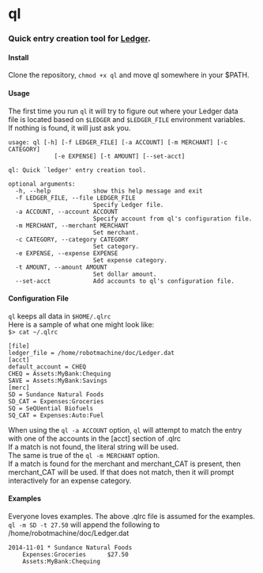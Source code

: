 # ql
### Quick entry creation tool for [Ledger](http://ledger-cli.org/ "Ledger").  

#### Install
Clone the repository, `chmod +x ql` and move ql somewhere in your $PATH.  
  
#### Usage
The first time you run `ql` it will try to figure out where your Ledger data  
file is located based on `$LEDGER` and `$LEDGER_FILE` environment variables.  
If nothing is found, it will just ask you.  
```
usage: ql [-h] [-f LEDGER_FILE] [-a ACCOUNT] [-m MERCHANT] [-c CATEGORY] 
             [-e EXPENSE] [-t AMOUNT] [--set-acct]
  
ql: Quick `ledger' entry creation tool.  
  
optional arguments:  
  -h, --help            show this help message and exit  
  -f LEDGER_FILE, --file LEDGER_FILE  
                        Specify Ledger file.  
  -a ACCOUNT, --account ACCOUNT  
                        Specify account from ql's configuration file.  
  -m MERCHANT, --merchant MERCHANT  
                        Set merchant.  
  -c CATEGORY, --category CATEGORY  
                        Set category.  
  -e EXPENSE, --expense EXPENSE  
                        Set expense category.  
  -t AMOUNT, --amount AMOUNT  
                        Set dollar amount.  
  --set-acct            Add accounts to ql's configuration file.  
```
  
#### Configuration File  
`ql` keeps all data in `$HOME/.qlrc`  
Here is a sample of what one might look like:  
`$> cat ~/.qlrc`  
  
```
[file]  
ledger_file = /home/robotmachine/doc/Ledger.dat  
[acct]
default_account = CHEQ 
CHEQ = Assets:MyBank:Chequing  
SAVE = Assets:MyBank:Savings  
[merc]  
SD = Sundance Natural Foods  
SD_CAT = Expenses:Groceries  
SQ = SeQUential Biofuels  
SQ_CAT = Expenses:Auto:Fuel  
```
  
When using the `ql -a ACCOUNT` option, `ql` will attempt to match the entry  
with one of the accounts in the [acct] section of .qlrc  
If a match is not found, the literal string will be used.  
The same is true of the `ql -m MERCHANT` option.  
If a match is found for the merchant and merchant_CAT is present, then  
merchant_CAT will be used. If that does not match, then it will prompt  
interactively for an expense category.  

#### Examples
Everyone loves examples. The above .qlrc file is assumed for the examples.  
`ql -m SD -t 27.50` will append the following to /home/robotmachine/doc/Ledger.dat  
```
2014-11-01 * Sundance Natural Foods  
	Expenses:Groceries		$27.50  
	Assets:MyBank:Chequing  
```
